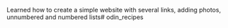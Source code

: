 Learned how to create a simple website with several links, adding photos, unnumbered and numbered lists# odin_recipes